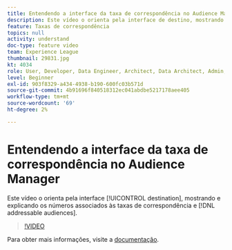 ```yaml
---
title: Entendendo a interface da taxa de correspondência no Audience Manager
description: Este vídeo o orienta pela interface de destino, mostrando e explicando os números associados às taxas de correspondência e públicos endereçáveis.
feature: Taxas de correspondência
topics: null
activity: understand
doc-type: feature video
team: Experience League
thumbnail: 29831.jpg
kt: 4034
role: User, Developer, Data Engineer, Architect, Data Architect, Admin, Leader
level: Beginner
exl-id: 903f8329-a434-4938-b190-600fc03b571d
source-git-commit: 4b91696f840518312ec041abdbe5217178aee405
workflow-type: tm+mt
source-wordcount: '69'
ht-degree: 2%

---
```


# Entendendo a interface da taxa de correspondência no Audience Manager

Este vídeo o orienta pela interface [!UICONTROL destination], mostrando e explicando os números associados às taxas de correspondência e [!DNL addressable audiences].

>[!VIDEO](https://video.tv.adobe.com/v/29831/?quality=12)

Para obter mais informações, visite a [documentação](https://docs.adobe.com/help/en/audience-manager/user-guide/features/addressable-audiences.html).
